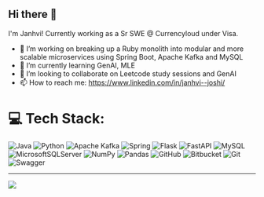 ## Hi there 👋

I'm Janhvi! Currently working as a Sr SWE @ Currencyloud under Visa.
- 🔭 I’m working on breaking up a Ruby monolith into modular and more scalable microservices using Spring Boot, Apache Kafka and MySQL   
- 🌱 I’m currently learning GenAI, MLE
- 👯 I’m looking to collaborate on Leetcode study sessions and GenAI
- 📫 How to reach me: https://www.linkedin.com/in/janhvi--joshi/


# 💻 Tech Stack:
![Java](https://img.shields.io/badge/java-%23ED8B00.svg?style=flat&logo=openjdk&logoColor=white) ![Python](https://img.shields.io/badge/python-3670A0?style=flat&logo=python&logoColor=ffdd54) ![Apache Kafka](https://img.shields.io/badge/Apache%20Kafka-000?style=flat&logo=apachekafka) ![Spring](https://img.shields.io/badge/spring-%236DB33F.svg?style=flat&logo=spring&logoColor=white) ![Flask](https://img.shields.io/badge/flask-%23000.svg?style=flat&logo=flask&logoColor=white) ![FastAPI](https://img.shields.io/badge/FastAPI-005571?style=flat&logo=fastapi) ![MySQL](https://img.shields.io/badge/mysql-4479A1.svg?style=flat&logo=mysql&logoColor=white) ![MicrosoftSQLServer](https://img.shields.io/badge/Microsoft%20SQL%20Server-CC2927?style=flat&logo=microsoft%20sql%20server&logoColor=white) ![NumPy](https://img.shields.io/badge/numpy-%23013243.svg?style=flat&logo=numpy&logoColor=white) ![Pandas](https://img.shields.io/badge/pandas-%23150458.svg?style=flat&logo=pandas&logoColor=white) ![GitHub](https://img.shields.io/badge/github-%23121011.svg?style=flat&logo=github&logoColor=white) ![Bitbucket](https://img.shields.io/badge/bitbucket-%230047B3.svg?style=flat&logo=bitbucket&logoColor=white) ![Git](https://img.shields.io/badge/git-%23F05033.svg?style=flat&logo=git&logoColor=white) ![Swagger](https://img.shields.io/badge/-Swagger-%23Clojure?style=flat&logo=swagger&logoColor=white)

---
[![](https://visitcount.itsvg.in/api?id=JanhviJoshi&icon=0&color=0)](https://visitcount.itsvg.in)

<!-- Proudly created with GPRM ( https://gprm.itsvg.in ) -->
